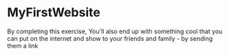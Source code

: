 # MyFirstWebsite
By completing this exercise, You'll also end up with something cool that you can put on the internet and show to your friends and family - by sending them a link
